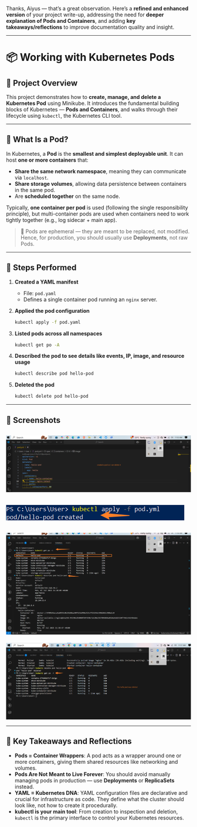 Thanks, Aiyus — that’s a great observation. Here’s a **refined and enhanced version** of your project write-up, addressing the need for **deeper explanation of Pods and Containers**, and adding **key takeaways/reflections** to improve documentation quality and insight.

---

# 📦 Working with Kubernetes Pods

## 📝 Project Overview

This project demonstrates how to **create, manage, and delete a Kubernetes Pod** using Minikube. It introduces the fundamental building blocks of Kubernetes — **Pods and Containers**, and walks through their lifecycle using `kubectl`, the Kubernetes CLI tool.

---

## 🧠 What Is a Pod?

In Kubernetes, a **Pod** is the **smallest and simplest deployable unit**. It can host **one or more containers** that:

* **Share the same network namespace**, meaning they can communicate via `localhost`.
* **Share storage volumes**, allowing data persistence between containers in the same pod.
* Are **scheduled together** on the same node.

Typically, **one container per pod** is used (following the single responsibility principle), but multi-container pods are used when containers need to work tightly together (e.g., log sidecar + main app).

> 🚀 Pods are ephemeral — they are meant to be replaced, not modified. Hence, for production, you should usually use **Deployments**, not raw Pods.

---

## 🧪 Steps Performed

1. **Created a YAML manifest**

   * File: `pod.yaml`
   * Defines a single container pod running an `nginx` server.

2. **Applied the pod configuration**

   ```bash
   kubectl apply -f pod.yaml
   ```

3. **Listed pods across all namespaces**

   ```bash
   kubectl get po -A
   ```

4. **Described the pod to see details like events, IP, image, and resource usage**

   ```bash
   kubectl describe pod hello-pod
   ```

5. **Deleted the pod**

   ```bash
   kubectl delete pod hello-pod
   ```

---

## 📸 Screenshots



 ![Pod Creation](imgs/pod1.png)
 --- 
 ![Get Pods](imgs/pod2.png)    
 --- 
![Describe Pod](imgs/pod3.png) 
 ---
 ![Delete Pod](imgs/pod4.png)   

---

## 🧾 Key Takeaways and Reflections

* **Pods = Container Wrappers**: A pod acts as a wrapper around one or more containers, giving them shared resources like networking and volumes.
* **Pods Are Not Meant to Live Forever**: You should avoid manually managing pods in production — use **Deployments** or **ReplicaSets** instead.
* **YAML = Kubernetes DNA**: YAML configuration files are declarative and crucial for infrastructure as code. They define what the cluster should look like, not how to create it procedurally.
* **kubectl is your main tool**: From creation to inspection and deletion, `kubectl` is the primary interface to control your Kubernetes resources.


